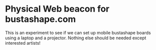 # Physical Web beacon for bustashape.com

This is an experiment to see if we can set up mobile bustashape boards using a laptop and a projector. Nothing else should be needed except interested artists!

